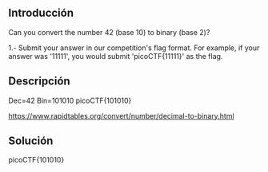 ## Introducción
Can you convert the number 42 (base 10) to binary (base 2)?

1.- Submit your answer in our competition's flag format. For example, if your answer was '11111', you would submit 'picoCTF{11111}' as the flag.

## Descripción
Dec=42
Bin=101010
picoCTF{101010}

https://www.rapidtables.org/convert/number/decimal-to-binary.html
## Solución 
picoCTF{101010}
